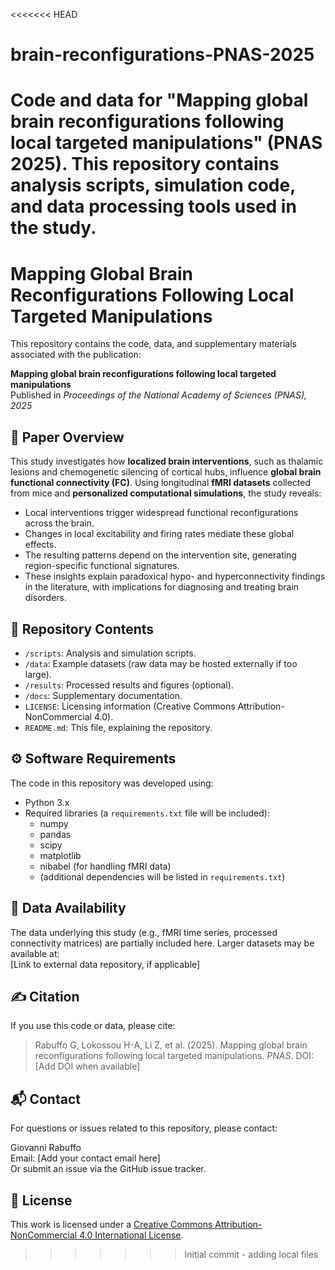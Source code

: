<<<<<<< HEAD
# brain-reconfigurations-PNAS-2025
Code and data for "Mapping global brain reconfigurations following local targeted manipulations" (PNAS 2025). This repository contains analysis scripts, simulation code, and data processing tools used in the study.
=======

# Mapping Global Brain Reconfigurations Following Local Targeted Manipulations

This repository contains the code, data, and supplementary materials associated with the publication:

**Mapping global brain reconfigurations following local targeted manipulations**  
Published in *Proceedings of the National Academy of Sciences (PNAS), 2025*

## 📄 Paper Overview

This study investigates how **localized brain interventions**, such as thalamic lesions and chemogenetic silencing of cortical hubs, influence **global brain functional connectivity (FC)**. Using longitudinal **fMRI datasets** collected from mice and **personalized computational simulations**, the study reveals:

- Local interventions trigger widespread functional reconfigurations across the brain.
- Changes in local excitability and firing rates mediate these global effects.
- The resulting patterns depend on the intervention site, generating region-specific functional signatures.
- These insights explain paradoxical hypo- and hyperconnectivity findings in the literature, with implications for diagnosing and treating brain disorders.

## 📂 Repository Contents

- `/scripts`: Analysis and simulation scripts.
- `/data`: Example datasets (raw data may be hosted externally if too large).
- `/results`: Processed results and figures (optional).
- `/docs`: Supplementary documentation.
- `LICENSE`: Licensing information (Creative Commons Attribution-NonCommercial 4.0).
- `README.md`: This file, explaining the repository.

## ⚙️ Software Requirements

The code in this repository was developed using:

- Python 3.x
- Required libraries (a `requirements.txt` file will be included):
    - numpy
    - pandas
    - scipy
    - matplotlib
    - nibabel (for handling fMRI data)
    - (additional dependencies will be listed in `requirements.txt`)

## 🧩 Data Availability

The data underlying this study (e.g., fMRI time series, processed connectivity matrices) are partially included here. Larger datasets may be available at:  
[Link to external data repository, if applicable]

## ✍️ Citation

If you use this code or data, please cite:

> Rabuffo G, Lokossou H-A, Li Z, et al. (2025). Mapping global brain reconfigurations following local targeted manipulations. *PNAS*. DOI: [Add DOI when available]

## 📬 Contact

For questions or issues related to this repository, please contact:

Giovanni Rabuffo  
Email: [Add your contact email here]  
Or submit an issue via the GitHub issue tracker.

## 📜 License

This work is licensed under a [Creative Commons Attribution-NonCommercial 4.0 International License](https://creativecommons.org/licenses/by-nc/4.0/).
>>>>>>> Initial commit - adding local files
